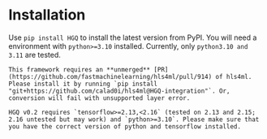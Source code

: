 # Installation

Use `pip install HGQ` to install the latest version from PyPI. You will need a environment with `python>=3.10` installed. Currently, only `python3.10 and 3.11` are tested.

```{warning}
This framework requires an **unmerged** [PR](https://github.com/fastmachinelearning/hls4ml/pull/914) of hls4ml. Please install it by running `pip install "git+https://github.com/calad0i/hls4ml@HGQ-integration"`. Or, conversion will fail with unsupported layer error.
```

```{warning}
HGQ v0.2 requires `tensorflow>=2.13,<2.16` (tested on 2.13 and 2.15; 2.16 untested but may work) and `python>=3.10`. Please make sure that you have the correct version of python and tensorflow installed.
```
